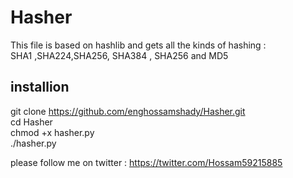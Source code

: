 # Hasher
This file is based on hashlib and gets all the kinds of hashing : <br />
SHA1 ,SHA224,SHA256, SHA384 , SHA256 and MD5


## installion 

git clone https://github.com/enghossamshady/Hasher.git <br />
cd Hasher <br />
chmod +x hasher.py <br />
./hasher.py <br />



please follow me on twitter :   https://twitter.com/Hossam59215885
